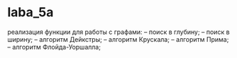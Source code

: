 # laba_5a
реализация функции для работы с графами:  – поиск в глубину; – поиск в ширину; – алгоритм Дейкстры; – алгоритм Крускала; – алгоритм Прима; – алгоритм Флойда-Уоршалла;
